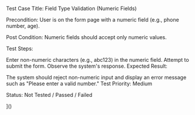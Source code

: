 Test Case Title: Field Type Validation (Numeric Fields)

Precondition: User is on the form page with a numeric field (e.g., phone number, age).

Post Condition: Numeric fields should accept only numeric values.

Test Steps:

Enter non-numeric characters (e.g., abc123) in the numeric field.
Attempt to submit the form.
Observe the system's response.
Expected Result:

The system should reject non-numeric input and display an error message such as "Please enter a valid number."
Test Priority: Medium

Status: Not Tested / Passed / Failed

](<TEST F>)